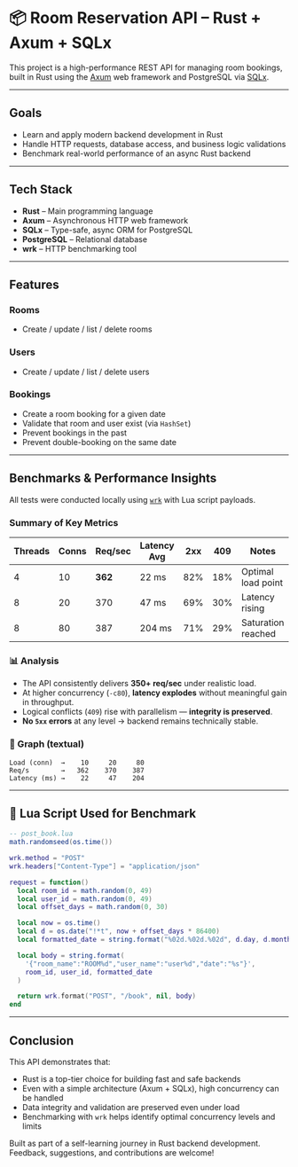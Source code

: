 # 📦 Room Reservation API – Rust + Axum + SQLx

This project is a high-performance REST API for managing room bookings, built in Rust using the [Axum](https://github.com/tokio-rs/axum) web framework and PostgreSQL via [SQLx](https://github.com/launchbadge/sqlx).

---

## Goals

- Learn and apply modern backend development in Rust
- Handle HTTP requests, database access, and business logic validations
- Benchmark real-world performance of an async Rust backend

---

## Tech Stack

- **Rust** – Main programming language
- **Axum** – Asynchronous HTTP web framework
- **SQLx** – Type-safe, async ORM for PostgreSQL
- **PostgreSQL** – Relational database
- **wrk** – HTTP benchmarking tool

---

## Features

### Rooms
- Create / update / list / delete rooms

### Users
- Create / update / list / delete users

### Bookings
- Create a room booking for a given date
- Validate that room and user exist (via `HashSet`)
- Prevent bookings in the past
- Prevent double-booking on the same date

---

## Benchmarks & Performance Insights

All tests were conducted locally using [`wrk`](https://github.com/wg/wrk) with Lua script payloads.

### Summary of Key Metrics

| Threads | Conns | Req/sec | Latency Avg | 2xx | 409 | Notes |
|---------|-------|---------|-------------|-----|-----|-------|
| 4       | 10    | **362** | 22 ms       | 82% | 18% | Optimal load point |
| 8       | 20    | 370     | 47 ms       | 69% | 30% | Latency rising     |
| 8       | 80    | 387     | 204 ms      | 71% | 29% | Saturation reached |

### 📊 Analysis

- The API consistently delivers **350+ req/sec** under realistic load.
- At higher concurrency (`-c80`), **latency explodes** without meaningful gain in throughput.
- Logical conflicts (`409`) rise with parallelism — **integrity is preserved**.
- **No `5xx` errors** at any level → backend remains technically stable.

### 🔹 Graph (textual)

```
Load (conn)  →    10     20     80
Req/s        →   362    370    387
Latency (ms) →    22     47    204
```

---

## 📃 Lua Script Used for Benchmark

```lua
-- post_book.lua
math.randomseed(os.time())

wrk.method = "POST"
wrk.headers["Content-Type"] = "application/json"

request = function()
  local room_id = math.random(0, 49)
  local user_id = math.random(0, 49)
  local offset_days = math.random(0, 30)

  local now = os.time()
  local d = os.date("!*t", now + offset_days * 86400)
  local formatted_date = string.format("%02d.%02d.%02d", d.day, d.month, d.year %% 100)

  local body = string.format(
    '{"room_name":"ROOM%d","user_name":"user%d","date":"%s"}',
    room_id, user_id, formatted_date
  )

  return wrk.format("POST", "/book", nil, body)
end
```

---

## Conclusion

This API demonstrates that:

- Rust is a top-tier choice for building fast and safe backends
- Even with a simple architecture (Axum + SQLx), high concurrency can be handled
- Data integrity and validation are preserved even under load
- Benchmarking with `wrk` helps identify optimal concurrency levels and limits



Built as part of a self-learning journey in Rust backend development.
Feedback, suggestions, and contributions are welcome!

